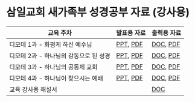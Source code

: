 # 삼일교회 새가족부 성경공부 자료 (강사용)

| 교육 주차                              | 발표용 자료                                           | 출력용 자료       |
| -------------------------------------- | ----------------------------------------------------- | ----------------- |
| 디모데 1과 - 화평케 하신 예수님        | [PPT](blog/300_Bible/SamilNewFamily/삼일교회_새가족부_디모데1과_강의.pptx), [PDF](blog/300_Bible/SamilNewFamily/삼일교회_새가족부_디모데1과_강의.pdf) | [DOC](blog/300_Bible/SamilNewFamily/삼일교회_새가족부_디모데1과_교재.docx), [PDF](blog/300_Bible/SamilNewFamily/삼일교회_새가족부_디모데1과_교재.pdf) |
| 디모데 2과 - 하나님의 감동으로 된 성경 | [PPT](blog/300_Bible/SamilNewFamily/삼일교회_새가족부_디모데2과_강의.pptx), [PDF](blog/300_Bible/SamilNewFamily/삼일교회_새가족부_디모데2과_강의.pdf)                                      | [DOC](blog/300_Bible/SamilNewFamily/삼일교회_새가족부_디모데2과_교재.docx), [PDF](blog/300_Bible/SamilNewFamily/삼일교회_새가족부_디모데2과_교재.pdf)         |
| 디모데 3과 - 하나님의 공동체 교회      | [PPT](blog/300_Bible/SamilNewFamily/삼일교회_새가족부_디모데3과_강의.pptx), [PDF](blog/300_Bible/SamilNewFamily/삼일교회_새가족부_디모데3과_강의.pdf)                                      | [DOC](blog/300_Bible/SamilNewFamily/삼일교회_새가족부_디모데3과_교재.docx), [PDF](blog/300_Bible/SamilNewFamily/삼일교회_새가족부_디모데3과_교재.pdf)         |
| 디모데 4과 - 하나님이 찾으시는 예배    | [PPT](blog/300_Bible/SamilNewFamily/삼일교회_새가족부_디모데4과_강의.pptx), [PDF](blog/300_Bible/SamilNewFamily/삼일교회_새가족부_디모데4과_강의.pdf)                                      | [DOC](blog/300_Bible/SamilNewFamily/삼일교회_새가족부_디모데4과_교재.docx), [PDF](blog/300_Bible/SamilNewFamily/삼일교회_새가족부_디모데4과_교재.pdf)         |
| 교육 강사용 해설서                     |                                                       | [DOC](blog/300_Bible/SamilNewFamily/삼일교회_새가족부_디모데_해설.docx) |

